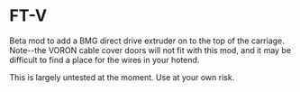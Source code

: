 # FT-V

Beta mod to add a BMG direct drive extruder on to the top of the carriage. Note--the VORON cable cover doors will not fit with this mod, and it may be difficult to find a place for the wires in your hotend. 

This is largely untested at the moment. Use at your own risk.